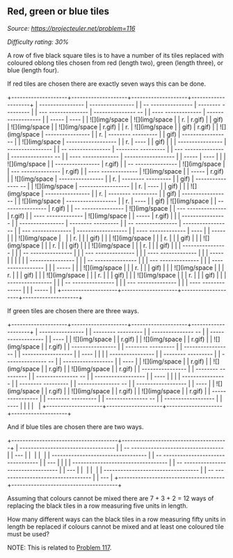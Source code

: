 Red, green or blue tiles
------------------------

*Source: https://projecteuler.net/problem=116*


*Difficulty rating: 30%*

A row of five black square tiles is to have a number of its tiles
replaced with coloured oblong tiles chosen from red (length two), green
(length three), or blue (length four).

If red tiles are chosen there are exactly seven ways this can be done.

+--------------------+--------------------+--------------------+--------------------+
|   ---------------- |   ---------------- |
| -- --------------- | -------- --------- |
| --- -------------- | --------------- -- |
| ---- ------------- | ------------------ |
| -----              | ----               |
|   ![](img/space |   ![](img/space |
| r.                 | r.gif)             |
|   gif)             |   ![](img/space |
|   ![](img/space | r.gif)             |
| r.                 |   ![](img/space |
|   gif)             | r.gif)             |
|   ![](img/space |   ---------------- |
| r.                 | -------- --------- |
|   gif)             | --------------- -- |
|   ![](img/space | ------------------ |
| r.                 | ----               |
|   gif)             |                    |
|   ---------------- |   ---------------- |
| -- --------------- | -------- --------- |
| --- -------------- | --------------- -- |
| ---- ------------- | ------------------ |
| -----              | ----               |
|                    |   ![](img/space |
|   ---------------- | r.gif)             |
| -- --------------- |   ![](img/space |
| --- -------------- | r.gif)             |
| ---- ------------- |   ![](img/space |
| -----              | r.gif)             |
|   ![](img/space |   ---------------- |
| r.                 | -------- --------- |
|   gif)             | --------------- -- |
|   ![](img/space | ------------------ |
| r.                 | ----               |
|   gif)             |                    |
|   ![](img/space |   ---------------- |
| r.                 | -------- --------- |
|   gif)             | --------------- -- |
|   ![](img/space | ------------------ |
| r.                 | ----               |
|   gif)             |   ![](img/space |
|   ---------------- | r.gif)             |
| -- --------------- |   ![](img/space |
| --- -------------- | r.gif)             |
| ---- ------------- |   ![](img/space |
| -----              | r.gif)             |
|                    |   ---------------- |
|   ---------------- | -------- --------- |
| -- --------------- | --------------- -- |
| --- -------------- | ------------------ |
| ---- ------------- | ----               |
| -----              |                    |
|   ![](img/space |                    |
| r.                 |                    |
|   gif)             |                    |
|   ![](img/space |                    |
| r.                 |                    |
|   gif)             |                    |
|   ![](img/space |                    |
| r.                 |                    |
|   gif)             |                    |
|   ![](img/space |                    |
| r.                 |                    |
|   gif)             |                    |
|   ---------------- |                    |
| -- --------------- |                    |
| --- -------------- |                    |
| ---- ------------- |                    |
| -----              |                    |
|                    |                    |
|   ---------------- |                    |
| -- --------------- |                    |
| --- -------------- |                    |
| ---- ------------- |                    |
| -----              |                    |
|   ![](img/space |                    |
| r.                 |                    |
|   gif)             |                    |
|   ![](img/space |                    |
| r.                 |                    |
|   gif)             |                    |
|   ![](img/space |                    |
| r.                 |                    |
|   gif)             |                    |
|   ![](img/space |                    |
| r.                 |                    |
|   gif)             |                    |
|   ---------------- |                    |
| -- --------------- |                    |
| --- -------------- |                    |
| ---- ------------- |                    |
| -----              |                    |
+--------------------+--------------------+--------------------+--------------------+

If green tiles are chosen there are three ways.

+--------------------+--------------------+--------------------+--------------------+
|   ---------------- |
| -------- --------- |
| --------------- -- |
| ------------------ |
| ----               |
|   ![](img/space |
| r.gif)             |
|   ![](img/space |
| r.gif)             |
|   ![](img/space |
| r.gif)             |
|   ---------------- |
| -------- --------- |
| --------------- -- |
| ------------------ |
| ----               |
|                    |
|   ---------------- |
| -------- --------- |
| --------------- -- |
| ------------------ |
| ----               |
|   ![](img/space |
| r.gif)             |
|   ![](img/space |
| r.gif)             |
|   ![](img/space |
| r.gif)             |
|   ---------------- |
| -------- --------- |
| --------------- -- |
| ------------------ |
| ----               |
|                    |
|   ---------------- |
| -------- --------- |
| --------------- -- |
| ------------------ |
| ----               |
|   ![](img/space |
| r.gif)             |
|   ![](img/space |
| r.gif)             |
|   ![](img/space |
| r.gif)             |
|   ---------------- |
| -------- --------- |
| --------------- -- |
| ------------------ |
| ----               |
|                    |
|                    |
+--------------------+--------------------+--------------------+--------------------+

And if blue tiles are chosen there are two ways.

+--------------------------------------+--------------------------------------+
|   ---------------------------------- |
| -- --------------------------------- |
| ---                                  |
|   ![](img/spacer.gif)             |
|   ![](img/spacer.gif)             |
|   ---------------------------------- |
| -- --------------------------------- |
| ---                                  |
|                                      |
|   ---------------------------------- |
| -- --------------------------------- |
| ---                                  |
|   ![](img/spacer.gif)             |
|   ![](img/spacer.gif)             |
|   ---------------------------------- |
| -- --------------------------------- |
| ---                                  |
+--------------------------------------+--------------------------------------+

Assuming that colours cannot be mixed there are 7 + 3 + 2 = 12 ways of
replacing the black tiles in a row measuring five units in length.

How many different ways can the black tiles in a row measuring fifty
units in length be replaced if colours cannot be mixed and at least one
coloured tile must be used?

NOTE: This is related to [Problem 117](problem=117).
